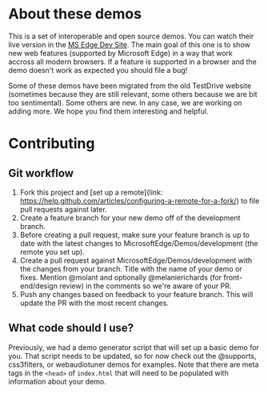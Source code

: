 # About these demos

This is a set of interoperable and open source demos. You can watch their live version in the [MS Edge Dev Site](http://dev.modern.ie/testdrive/). 
The main goal of this one is to show new web features (supported by Microsoft Edge) in a way that work accross all modern browsers. If a feature 
is supported in a browser and the demo doesn't work as expected you should file a bug!  

Some of these demos have been migrated from the old TestDrive website (sometimes because they are still relevant, some others because we are bit 
too sentimental). Some others are new. In any case, we are working on adding more. We hope you find them interesting and helpful.

# Contributing

## Git workflow

1. Fork this project and [set up a remote](link: https://help.github.com/articles/configuring-a-remote-for-a-fork/) to file pull requests 
against later. 
2. Create a feature branch for your new demo off of the development branch.
3. Before creating a pull request, make sure your feature branch is up to date with the latest changes to MicrosoftEdge/Demos/development (the 
remote you set up).
4. Create a pull request against MicrosoftEdge/Demos/development with the changes from your branch. Title with the name of your demo or fixes. 
Mention @molant and optionally @melanierichards (for front-end/design review) in the comments so we're aware of your PR.
5. Push any changes based on feedback to your feature branch. This will update the PR with the most recent changes.

## What code should I use?

Previously, we had a demo generator script that will set up a basic demo for you. That script needs to be updated, so for now check out the 
@supports, css3filters, or webaudiotuner demos for examples. Note that there are meta tags in the `<head>` of `index.html` that will need to 
be populated with information about your demo.